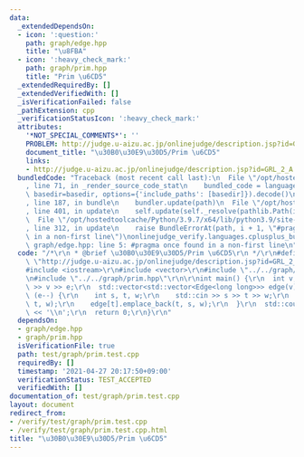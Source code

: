 ```yaml
---
data:
  _extendedDependsOn:
  - icon: ':question:'
    path: graph/edge.hpp
    title: "\u8FBA"
  - icon: ':heavy_check_mark:'
    path: graph/prim.hpp
    title: "Prim \u6CD5"
  _extendedRequiredBy: []
  _extendedVerifiedWith: []
  _isVerificationFailed: false
  _pathExtension: cpp
  _verificationStatusIcon: ':heavy_check_mark:'
  attributes:
    '*NOT_SPECIAL_COMMENTS*': ''
    PROBLEM: http://judge.u-aizu.ac.jp/onlinejudge/description.jsp?id=GRL_2_A
    document_title: "\u30B0\u30E9\u30D5/Prim \u6CD5"
    links:
    - http://judge.u-aizu.ac.jp/onlinejudge/description.jsp?id=GRL_2_A
  bundledCode: "Traceback (most recent call last):\n  File \"/opt/hostedtoolcache/Python/3.9.7/x64/lib/python3.9/site-packages/onlinejudge_verify/documentation/build.py\"\
    , line 71, in _render_source_code_stat\n    bundled_code = language.bundle(stat.path,\
    \ basedir=basedir, options={'include_paths': [basedir]}).decode()\n  File \"/opt/hostedtoolcache/Python/3.9.7/x64/lib/python3.9/site-packages/onlinejudge_verify/languages/cplusplus.py\"\
    , line 187, in bundle\n    bundler.update(path)\n  File \"/opt/hostedtoolcache/Python/3.9.7/x64/lib/python3.9/site-packages/onlinejudge_verify/languages/cplusplus_bundle.py\"\
    , line 401, in update\n    self.update(self._resolve(pathlib.Path(included), included_from=path))\n\
    \  File \"/opt/hostedtoolcache/Python/3.9.7/x64/lib/python3.9/site-packages/onlinejudge_verify/languages/cplusplus_bundle.py\"\
    , line 312, in update\n    raise BundleErrorAt(path, i + 1, \"#pragma once found\
    \ in a non-first line\")\nonlinejudge_verify.languages.cplusplus_bundle.BundleErrorAt:\
    \ graph/edge.hpp: line 5: #pragma once found in a non-first line\n"
  code: "/*\r\n * @brief \u30B0\u30E9\u30D5/Prim \u6CD5\r\n */\r\n#define PROBLEM\
    \ \"http://judge.u-aizu.ac.jp/onlinejudge/description.jsp?id=GRL_2_A\"\r\n\r\n\
    #include <iostream>\r\n#include <vector>\r\n#include \"../../graph/edge.hpp\"\r\
    \n#include \"../../graph/prim.hpp\"\r\n\r\nint main() {\r\n  int v, e;\r\n  std::cin\
    \ >> v >> e;\r\n  std::vector<std::vector<Edge<long long>>> edge(v);\r\n  while\
    \ (e--) {\r\n    int s, t, w;\r\n    std::cin >> s >> t >> w;\r\n    edge[s].emplace_back(s,\
    \ t, w);\r\n    edge[t].emplace_back(t, s, w);\r\n  }\r\n  std::cout << prim(edge)\
    \ << '\\n';\r\n  return 0;\r\n}\r\n"
  dependsOn:
  - graph/edge.hpp
  - graph/prim.hpp
  isVerificationFile: true
  path: test/graph/prim.test.cpp
  requiredBy: []
  timestamp: '2021-04-27 20:17:50+09:00'
  verificationStatus: TEST_ACCEPTED
  verifiedWith: []
documentation_of: test/graph/prim.test.cpp
layout: document
redirect_from:
- /verify/test/graph/prim.test.cpp
- /verify/test/graph/prim.test.cpp.html
title: "\u30B0\u30E9\u30D5/Prim \u6CD5"
---
```

